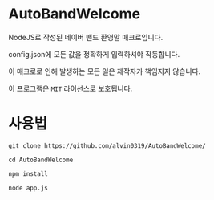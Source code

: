 # AutoBandWelcome

NodeJS로 작성된 네이버 밴드 환영말 매크로입니다.

config.json에 모든 값을 정확하게 입력하셔야 작동합니다.

이 매크로로 인해 발생하는 모든 일은 제작자가 책임지지 않습니다.

이 프로그램은 `MIT` 라이선스로 보호됩니다.

# 사용법
`git clone https://github.com/alvin0319/AutoBandWelcome/`

`cd AutoBandWelcome`

`npm install`

`node app.js`